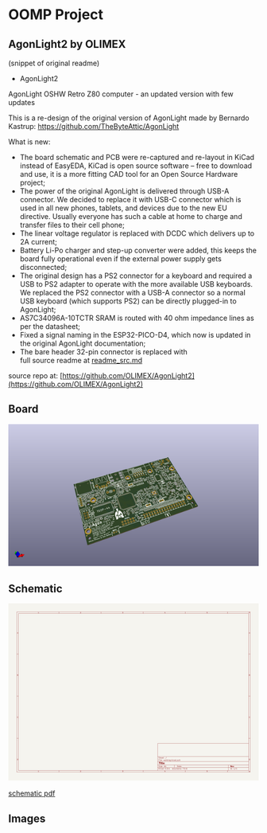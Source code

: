 # OOMP Project  
## AgonLight2  by OLIMEX  
  
(snippet of original readme)  
  
- AgonLight2  
  
AgonLight OSHW Retro Z80 computer - an updated version with few updates  
  
This is a re-design of the original version of AgonLight made by Bernardo Kastrup: https://github.com/TheByteAttic/AgonLight  
  
What is new:  
- The board schematic and PCB were re-captured and re-layout in KiCad instead of EasyEDA, KiCad is open source software – free to download and use, it is a more fitting CAD tool for an Open Source Hardware project;  
- The power of the original AgonLight is delivered through USB-A connector. We decided to replace it with USB-C connector which is used in all new phones, tablets, and devices due to the new EU directive. Usually everyone has such a cable at home to charge and transfer files to their cell phone;  
- The linear voltage regulator is replaced with DCDC which delivers up to 2A current;  
- Battery Li-Po charger and step-up converter were added, this keeps the board fully operational even if the external power supply gets disconnected;  
- The original design has a PS2 connector for a keyboard and required a USB to PS2 adapter to operate with the more available USB keyboards. We replaced the PS2 connector with a USB-A connector so a normal USB keyboard (which supports PS2) can be directly plugged-in to AgonLight;  
- AS7C34096A-10TCTR SRAM is routed with 40 ohm impedance lines as per the datasheet;  
- Fixed a signal naming in the ESP32-PICO-D4, which now is updated in the original AgonLight documentation;  
- The bare header 32-pin connector is replaced with   
  full source readme at [readme_src.md](readme_src.md)  
  
source repo at: [https://github.com/OLIMEX/AgonLight2](https://github.com/OLIMEX/AgonLight2)  
## Board  
  
[![working_3d.png](working_3d_600.png)](working_3d.png)  
## Schematic  
  
[![working_schematic.png](working_schematic_600.png)](working_schematic.png)  
  
[schematic pdf](working_schematic.pdf)  
## Images  
